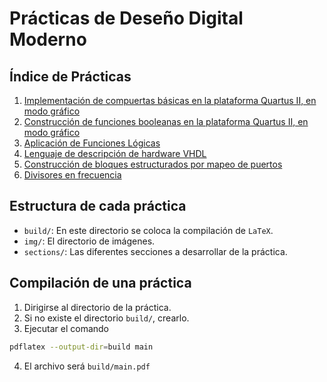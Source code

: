 # Prácticas de Deseño Digital Moderno

## Índice de Prácticas
1. [Implementación de compuertas básicas en la plataforma Quartus II, en modo gráfico](practica01/)
2. [Construcción de funciones booleanas en la plataforma Quartus II, en modo gráfico](practica02/)
3. [Aplicación de Funciones Lógicas](practica03/)
4. [Lenguaje de descripción de hardware VHDL](practica04/)
5. [Construcción de bloques estructurados por mapeo de puertos](practica05/)
6. [Divisores en frecuencia](practica06/)

## Estructura de cada práctica
- `build/`: En este directorio se coloca la compilación de `LaTeX`.
- `img/`: El directorio de imágenes.
- `sections/`: Las diferentes secciones a desarrollar de la práctica.

## Compilación de una práctica
1. Dirigirse al directorio de la práctica.
2. Si no existe el directorio `build/`, crearlo.
3. Ejecutar el comando
```bash
pdflatex --output-dir=build main
```
4. El archivo será `build/main.pdf`
